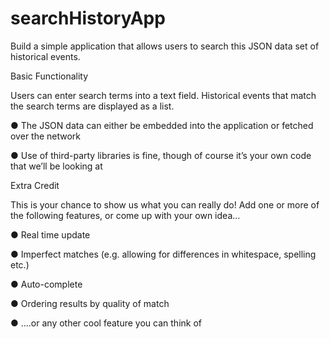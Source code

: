 # searchHistoryApp

Build a simple application that allows users to search this JSON data set of historical events.


Basic Functionality

Users can enter search terms into a text field. Historical events that match the search terms are
displayed as a list.

● The JSON data can either be embedded into the application or fetched over the network

● Use of third-party libraries is fine, though of course it’s your own code that we’ll be
looking at

Extra Credit


This is your chance to show us what you can really do! Add one or more of the following
features, or come up with your own idea…

● Real time update

● Imperfect matches (e.g. allowing for differences in whitespace, spelling etc.)

● Auto-complete

● Ordering results by quality of match

● ....or any other cool feature you can think of
